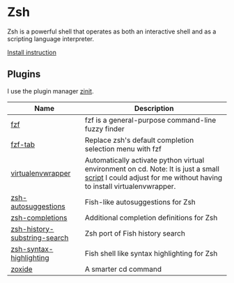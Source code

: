 # Zsh

Zsh is a powerful shell that operates as both an interactive shell and as a scripting language interpreter.

[Install instruction](https://github.com/ohmyzsh/ohmyzsh/wiki/Installing-ZSH)

## Plugins

I use the plugin manager [zinit](https://github.com/zdharma-continuum/zinit).

| Name                                                                                          | Description                                                                                                                                                                                                                                                          |
| --------------------------------------------------------------------------------------------- | -------------------------------------------------------------------------------------------------------------------------------------------------------------------------------------------------------------------------------------------------------------------- |
| [fzf](https://github.com/junegunn/fzf)                                                        | fzf is a general-purpose command-line fuzzy finder                                                                                                                                                                                                                   |
| [fzf-tab](https://github.com/Aloxaf/fzf-tab)                                                  | Replace zsh's default completion selection menu with fzf                                                                                                                                                                                                             |
| [virtualenvwrapper](https://github.com/ohmyzsh/ohmyzsh/tree/master/plugins/virtualenvwrapper) | Automatically activate python virtual environment on cd. Note: It is just a small [script](https://github.com/ohmyzsh/ohmyzsh/blob/master/plugins/virtualenvwrapper/virtualenvwrapper.plugin.zsh) I could adjust for me without having to install virtualenvwrapper. |
| [zsh-autosuggestions](https://github.com/zsh-users/zsh-autosuggestions)                       | Fish-like autosuggestions for Zsh                                                                                                                                                                                                                                    |
| [zsh-completions](https://github.com/zsh-users/zsh-completions)                               | Additional completion definitions for Zsh                                                                                                                                                                                                                            |
| [zsh-history-substring-search](https://github.com/zsh-users/zsh-history-substring-search)     | Zsh port of Fish history search                                                                                                                                                                                                                                      |
| [zsh-syntax-highlighting](https://github.com/zsh-users/zsh-syntax-highlighting)               | Fish shell like syntax highlighting for Zsh                                                                                                                                                                                                                          |
| [zoxide](https://github.com/ajeetdsouza/zoxide)                                               | A smarter cd command                                                                                                                                                                                                                                                 |
